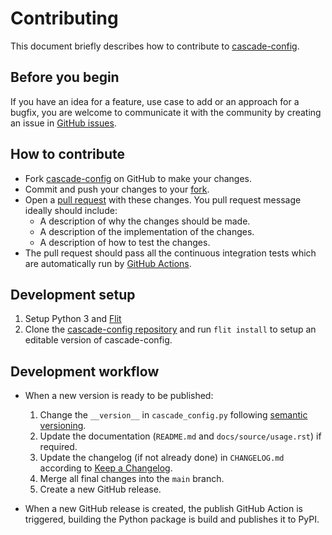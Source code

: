# Contributing

This document briefly describes how to contribute to
[cascade-config](https://github.com/ralfg/cascade-config).

## Before you begin

If you have an idea for a feature, use case to add or an approach for a bugfix,
you are welcome to communicate it with the community by creating an issue in
[GitHub issues](https://github.com/ralfg/cascade-config/issues).

## How to contribute

- Fork [cascade-config](https://github.com/ralfg/cascade-config) on GitHub to
  make your changes.
- Commit and push your changes to your
  [fork](https://help.github.com/articles/pushing-to-a-remote/).
- Open a
  [pull request](https://help.github.com/articles/creating-a-pull-request/)
  with these changes. You pull request message ideally should include:
  - A description of why the changes should be made.
  - A description of the implementation of the changes.
  - A description of how to test the changes.
- The pull request should pass all the continuous integration tests which are
  automatically run by
  [GitHub Actions](https://github.com/ralfg/cascade-config/actions).

## Development setup

1. Setup Python 3 and [Flit](https://flit.readthedocs.io/en/latest/)
2. Clone the [cascade-config repository](https://github.com/ralfg/cascade-config) and
   run `flit install` to setup an editable version of cascade-config.

## Development workflow

- When a new version is ready to be published:

  1. Change the `__version__` in `cascade_config.py` following
     [semantic versioning](https://semver.org/).
  2. Update the documentation (`README.md` and `docs/source/usage.rst`) if required.
  3. Update the changelog (if not already done) in `CHANGELOG.md` according to
     [Keep a Changelog](https://keepachangelog.com/en/1.0.0/).
  4. Merge all final changes into the `main` branch.
  5. Create a new GitHub release.

- When a new GitHub release is created, the publish GitHub Action is triggered,
  building the Python package is build and publishes it to PyPI.
